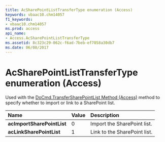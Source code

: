 ```yaml
---
title: AcSharePointListTransferType enumeration (Access)
keywords: vbaac10.chm14057
f1_keywords:
- vbaac10.chm14057
ms.prod: access
api_name:
- Access.AcSharePointListTransferType
ms.assetid: 8c323c29-062c-f6ad-7beb-ef7058a30db7
ms.date: 06/08/2017
---
```



# AcSharePointListTransferType enumeration (Access)

Used with the [DoCmd.TransferSharePointList Method (Access)](Access.DoCmd.TransferSharePointList.md) method to specify whether to import or link to a SharePoint list.



|Name|Value|Description|
|:-----|:-----|:-----|
|**acImportSharePointList**|0|Import the SharePoint list.|
|**acLinkSharePointList**|1|Link to the SharePoint list.|


